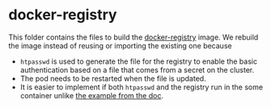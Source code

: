 # docker-registry

This folder contains the files to build the [docker-registry](https://github.com/docker/distribution-library-image/tree/master) image.
We rebuild the image instead of reusing or importing the existing one because
- `htpasswd` is used to generate the file for the registry to enable the basic authentication based on a file that comes from a secret on the cluster.
- The pod needs to be restarted when the file is updated.
- It is easier to implement if both `htpasswd` and the registry run in the some container unlike [the example from the doc](https://docs.docker.com/registry/deploying/#native-basic-auth).


